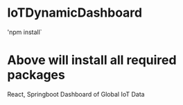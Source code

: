 # IoTDynamicDashboard

'npm install`

# Above will install all required packages 
React, Springboot Dashboard of Global IoT Data
